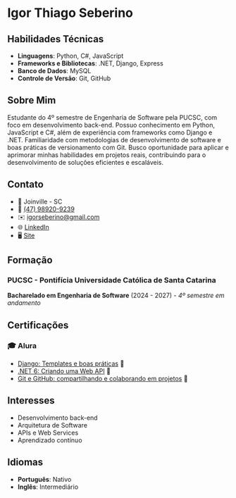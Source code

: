 # Igor Thiago Seberino

## Habilidades Técnicas
- **Linguagens**: Python, C#, JavaScript
- **Frameworks e Bibliotecas**: .NET, Django, Express
- **Banco de Dados**: MySQL
- **Controle de Versão**: Git, GitHub

## Sobre Mim
 Estudante do 4º semestre de Engenharia de Software pela PUCSC, com foco em desenvolvimento back-end. Possuo conhecimento em Python, JavaScript e C#, além de experiência com frameworks como Django e .NET. Familiaridade com metodologias de desenvolvimento de software e boas práticas de versionamento com Git. Busco oportunidade para aplicar e aprimorar minhas habilidades em projetos reais, contribuindo para o desenvolvimento de soluções eficientes e escaláveis.

## Contato
- 📍 Joinville - SC
- 📱 [ (47) 98920-9239 ](tel:+5547989209239)
- ✉️ [igorseberino@gmail.com](mailto:igorseberino@gmail.com)
- 🌐 [LinkedIn](https://www.linkedin.com/in/igorseberino/)
- 🖥️ [Site](https://igorseberino.github.io/curriculo/)

## Formação

### PUCSC - Pontifícia Universidade Católica de Santa Catarina
**Bacharelado em Engenharia de Software** (2024 - 2027) - *4º semestre em andamento*

## Certificações

### 🎓 Alura
- [Django: Templates e boas práticas](https://cursos.alura.com.br/certificate/bf7adac6-acab-4f11-931c-5f4651ecb757) 📜
- [.NET 6: Criando uma Web API](https://cursos.alura.com.br/certificate/971c8116-9ce3-4e2f-b219-4c05838dd31a) 📜
- [Git e GitHub: compartilhando e colaborando em projetos](https://cursos.alura.com.br/certificate/9c804b9f-5428-4b5c-a2e7-c7ba9dfb6ed3) 📜

## Interesses
- Desenvolvimento back-end
- Arquitetura de Software
- APIs e Web Services
- Aprendizado contínuo

## Idiomas
- **Português**: Nativo
- **Inglês**: Intermediário
